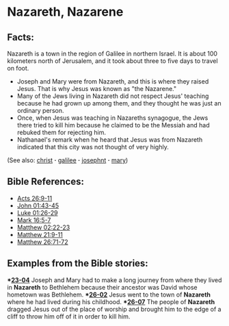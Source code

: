 # Nazareth, Nazarene #

## Facts: ##

Nazareth is a town in the region of Galilee in northern Israel. It is about 100 kilometers north of Jerusalem, and it took about three to five days to travel on foot.

* Joseph and Mary were from Nazareth, and this is where they raised Jesus. That is why Jesus was known as "the Nazarene."
* Many of the Jews living in Nazareth did not respect Jesus' teaching because he had grown up among them, and they thought he was just an ordinary person.
* Once, when Jesus was teaching in Nazareths synagogue, the Jews there tried to kill him because he claimed to be the Messiah and had rebuked them for rejecting him.
* Nathanael's remark when he heard that Jesus was from Nazareth indicated that this city was not thought of very highly.

(See also: [christ](../kt/christ.md) **·** [galilee](../other/galilee.md) **·** [josephnt](../other/josephnt.md) **·** [mary](../other/mary.md))

## Bible References: ##

* [Acts 26:9-11](https://door43.org/en/bible/notes/act/26/09)
* [John 01:43-45](https://door43.org/en/bible/notes/jhn/01/43)
* [Luke 01:26-29](https://door43.org/en/bible/notes/luk/01/26)
* [Mark 16:5-7](https://door43.org/en/bible/notes/mrk/16/05)
* [Matthew 02:22-23](https://door43.org/en/bible/notes/mat/02/22)
* [Matthew 21:9-11](https://door43.org/en/bible/notes/mat/21/09)
* [Matthew 26:71-72](https://door43.org/en/bible/notes/mat/26/71)

## Examples from the Bible stories: ##

  __*[23-04](https://door43.org/en/obs/notes/frames/23-04)__ Joseph and Mary had to make a long journey from where they lived in __Nazareth__ to Bethlehem because their ancestor was David whose hometown was Bethlehem.
  __*[26-02](https://door43.org/en/obs/notes/frames/26-02)__ Jesus went to the town of __Nazareth__ where he had lived during his childhood.
  __*[26-07](https://door43.org/en/obs/notes/frames/26-07)__ The people of __Nazareth__ dragged Jesus out of the place of worship and brought him to the edge of a cliff to throw him off of it in order to kill him.



